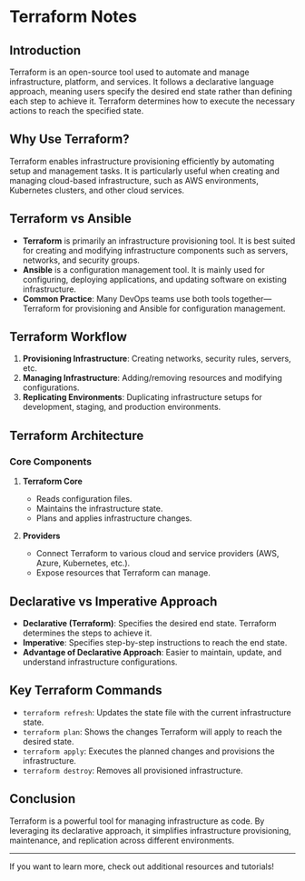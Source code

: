 # Terraform Notes

## Introduction
Terraform is an open-source tool used to automate and manage infrastructure, platform, and services. It follows a declarative language approach, meaning users specify the desired end state rather than defining each step to achieve it. Terraform determines how to execute the necessary actions to reach the specified state.

## Why Use Terraform?
Terraform enables infrastructure provisioning efficiently by automating setup and management tasks. It is particularly useful when creating and managing cloud-based infrastructure, such as AWS environments, Kubernetes clusters, and other cloud services.

## Terraform vs Ansible
- **Terraform** is primarily an infrastructure provisioning tool. It is best suited for creating and modifying infrastructure components such as servers, networks, and security groups.
- **Ansible** is a configuration management tool. It is mainly used for configuring, deploying applications, and updating software on existing infrastructure.
- **Common Practice**: Many DevOps teams use both tools together—Terraform for provisioning and Ansible for configuration management.

## Terraform Workflow
1. **Provisioning Infrastructure**: Creating networks, security rules, servers, etc.
2. **Managing Infrastructure**: Adding/removing resources and modifying configurations.
3. **Replicating Environments**: Duplicating infrastructure setups for development, staging, and production environments.

## Terraform Architecture
### Core Components
1. **Terraform Core**
   - Reads configuration files.
   - Maintains the infrastructure state.
   - Plans and applies infrastructure changes.

2. **Providers**
   - Connect Terraform to various cloud and service providers (AWS, Azure, Kubernetes, etc.).
   - Expose resources that Terraform can manage.

## Declarative vs Imperative Approach
- **Declarative (Terraform)**: Specifies the desired end state. Terraform determines the steps to achieve it.
- **Imperative**: Specifies step-by-step instructions to reach the end state.
- **Advantage of Declarative Approach**: Easier to maintain, update, and understand infrastructure configurations.

## Key Terraform Commands
- `terraform refresh`: Updates the state file with the current infrastructure state.
- `terraform plan`: Shows the changes Terraform will apply to reach the desired state.
- `terraform apply`: Executes the planned changes and provisions the infrastructure.
- `terraform destroy`: Removes all provisioned infrastructure.

## Conclusion
Terraform is a powerful tool for managing infrastructure as code. By leveraging its declarative approach, it simplifies infrastructure provisioning, maintenance, and replication across different environments. 

---
If you want to learn more, check out additional resources and tutorials!

